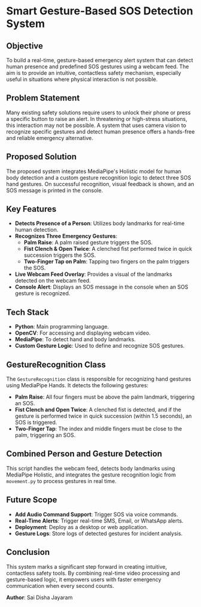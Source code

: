 # Smart Gesture-Based SOS Detection System

## Objective
To build a real-time, gesture-based emergency alert system that can detect human presence and predefined SOS gestures using a webcam feed. The aim is to provide an intuitive, contactless safety mechanism, especially useful in situations where physical interaction is not possible.

## Problem Statement
Many existing safety solutions require users to unlock their phone or press a specific button to raise an alert. In threatening or high-stress situations, this interaction may not be possible. A system that uses camera vision to recognize specific gestures and detect human presence offers a hands-free and reliable emergency alternative.

## Proposed Solution
The proposed system integrates MediaPipe's Holistic model for human body detection and a custom gesture recognition logic to detect three SOS hand gestures. On successful recognition, visual feedback is shown, and an SOS message is printed in the console.

## Key Features
- **Detects Presence of a Person**: Utilizes body landmarks for real-time human detection.
- **Recognizes Three Emergency Gestures**:
  - **Palm Raise**: A palm raised gesture triggers the SOS.
  - **Fist Clench & Open Twice**: A clenched fist performed twice in quick succession triggers the SOS.
  - **Two-Finger Tap on Palm**: Tapping two fingers on the palm triggers the SOS.
- **Live Webcam Feed Overlay**: Provides a visual of the landmarks detected on the webcam feed.
- **Console Alert**: Displays an SOS message in the console when an SOS gesture is recognized.

## Tech Stack
- **Python**: Main programming language.
- **OpenCV**: For accessing and displaying webcam video.
- **MediaPipe**: To detect hand and body landmarks.
- **Custom Gesture Logic**: Used to define and recognize SOS gestures.

## GestureRecognition Class
The `GestureRecognition` class is responsible for recognizing hand gestures using MediaPipe Hands. It detects the following gestures:

- **Palm Raise**: All four fingers must be above the palm landmark, triggering an SOS.
- **Fist Clench and Open Twice**: A clenched fist is detected, and if the gesture is performed twice in quick succession (within 1.5 seconds), an SOS is triggered.
- **Two-Finger Tap**: The index and middle fingers must be close to the palm, triggering an SOS.

## Combined Person and Gesture Detection
This script handles the webcam feed, detects body landmarks using MediaPipe Holistic, and integrates the gesture recognition logic from `movement.py` to process gestures in real time.

## Future Scope
- **Add Audio Command Support**: Trigger SOS via voice commands.
- **Real-Time Alerts**: Trigger real-time SMS, Email, or WhatsApp alerts.
- **Deployment**: Deploy as a desktop or web application.
- **Gesture Logs**: Store logs of detected gestures for incident analysis.

## Conclusion
This system marks a significant step forward in creating intuitive, contactless safety tools. By combining real-time video processing and gesture-based logic, it empowers users with faster emergency communication when every second counts.

**Author**: Sai Disha Jayaram
